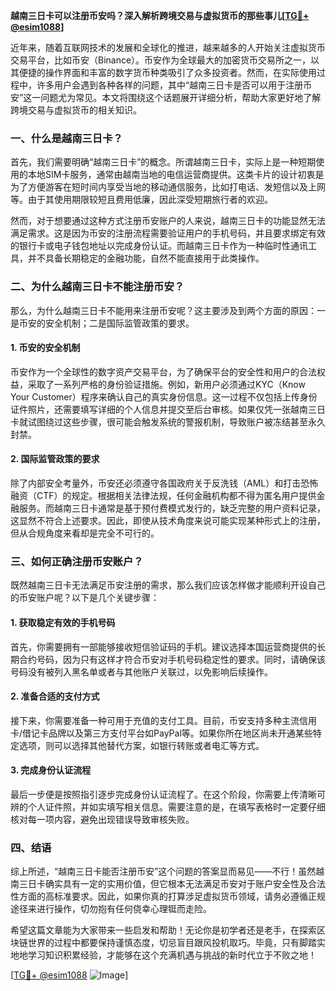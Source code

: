 **越南三日卡可以注册币安吗？深入解析跨境交易与虚拟货币的那些事儿[[TG💪+ @esim1088](https://t.me/s/esim1088)]**

近年来，随着互联网技术的发展和全球化的推进，越来越多的人开始关注虚拟货币交易平台，比如币安（Binance）。币安作为全球最大的加密货币交易所之一，以其便捷的操作界面和丰富的数字货币种类吸引了众多投资者。然而，在实际使用过程中，许多用户会遇到各种各样的问题，其中“越南三日卡是否可以用于注册币安”这一问题尤为常见。本文将围绕这个话题展开详细分析，帮助大家更好地了解跨境交易与虚拟货币的相关知识。

### 一、什么是越南三日卡？

首先，我们需要明确“越南三日卡”的概念。所谓越南三日卡，实际上是一种短期使用的本地SIM卡服务，通常由越南当地的电信运营商提供。这类卡片的设计初衷是为了方便游客在短时间内享受当地的移动通信服务，比如打电话、发短信以及上网等。由于其使用期限较短且费用低廉，因此深受短期旅行者的欢迎。

然而，对于想要通过这种方式注册币安账户的人来说，越南三日卡的功能显然无法满足需求。这是因为币安的注册流程需要验证用户的手机号码，并且要求绑定有效的银行卡或电子钱包地址以完成身份认证。而越南三日卡作为一种临时性通讯工具，并不具备长期稳定的金融功能，自然不能直接用于此类操作。

### 二、为什么越南三日卡不能注册币安？

那么，为什么越南三日卡不能用来注册币安呢？这主要涉及到两个方面的原因：一是币安的安全机制；二是国际监管政策的要求。

#### 1. 币安的安全机制

币安作为一个全球性的数字资产交易平台，为了确保平台的安全性和用户的合法权益，采取了一系列严格的身份验证措施。例如，新用户必须通过KYC（Know Your Customer）程序来确认自己的真实身份信息。这一过程不仅包括上传身份证件照片，还需要填写详细的个人信息并提交至后台审核。如果仅凭一张越南三日卡就试图绕过这些步骤，很可能会触发系统的警报机制，导致账户被冻结甚至永久封禁。

#### 2. 国际监管政策的要求

除了内部安全考量外，币安还必须遵守各国政府关于反洗钱（AML）和打击恐怖融资（CTF）的规定。根据相关法律法规，任何金融机构都不得为匿名用户提供金融服务。而越南三日卡通常是基于预付费模式发行的，缺乏完整的用户资料记录，这显然不符合上述要求。因此，即使从技术角度来说可能实现某种形式上的注册，但从合规角度来看却是完全不可行的。

### 三、如何正确注册币安账户？

既然越南三日卡无法满足币安注册的需求，那么我们应该怎样做才能顺利开设自己的币安账户呢？以下是几个关键步骤：

#### 1. 获取稳定有效的手机号码

首先，你需要拥有一部能够接收短信验证码的手机。建议选择本国运营商提供的长期合约号码，因为只有这样才符合币安对手机号码稳定性的要求。同时，请确保该号码没有被列入黑名单或者与其他账户关联过，以免影响后续操作。

#### 2. 准备合适的支付方式

接下来，你需要准备一种可用于充值的支付工具。目前，币安支持多种主流信用卡/借记卡品牌以及第三方支付平台如PayPal等。如果你所在地区尚未开通某些特定选项，则可以选择其他替代方案，如银行转账或者电汇等方式。

#### 3. 完成身份认证流程

最后一步便是按照指引逐步完成身份认证流程了。在这个阶段，你需要上传清晰可辨的个人证件照，并如实填写相关信息。需要注意的是，在填写表格时一定要仔细核对每一项内容，避免出现错误导致审核失败。

### 四、结语

综上所述，“越南三日卡能否注册币安”这个问题的答案显而易见——不行！虽然越南三日卡确实具有一定的实用价值，但它根本无法满足币安对于账户安全性及合法性方面的高标准要求。因此，如果你真的打算涉足虚拟货币领域，请务必遵循正规途径来进行操作，切勿抱有任何侥幸心理铤而走险。

希望这篇文章能为大家带来一些启发和帮助！无论你是初学者还是老手，在探索区块链世界的过程中都要保持谨慎态度，切忌盲目跟风投机取巧。毕竟，只有脚踏实地地学习知识积累经验，才能够在这个充满机遇与挑战的新时代立于不败之地！

[[TG💪+ @esim1088](https://t.me/s/esim1088) ![Image](https://i.postimg.cc/4NQfJmqS/Snipaste-2025-05-13-00-14-12.png)]